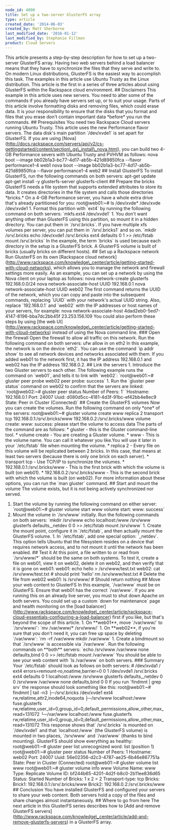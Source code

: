 ```yaml
---
node_id: 4090
title: Set up a two-server GlusterFS array
type: article
created_date: '2014-06-03'
created_by: Matt Sherborne
last_modified_date: '2016-01-12'
last_modified_by: Stephanie Fillmon
product: Cloud Servers
---
```


This article presents a step-by-step description for how to set up a
two-server GlusterFS array. Having two web servers behind a load
balancer means that they have to synchronize the files that they serve
and write to. On modern Linux distributions, GlusterFS is the easiest
way to accomplish this task. The examples in this article use Ubuntu
Trusty as the Linux distribution. This article is the first in a series
of three articles about using GlusterFS within the Rackspace cloud
environment. \#\# Disclaimers This example in this article uses new
servers. You need to alter some of the commands if you already have
servers set up, or to suit your usage. Parts of this article involve
formatting disks and removing files, which could erase data. It is your
responsibility to ensure that the disks that you format and files that
you erase don't contain important data \*before\* you run the commands.
\#\# Prerequisites You need two Rackspace Cloud servers running Ubuntu
Trusty. This article uses the new Performance flavor servers. The data
disk's main partition \`/dev/xvde1\` is set apart for GlusterFS. If you
are using
\[Nova\](http://docs.rackspace.com/servers/api/v2/cs-gettingstarted/content/section\_gs\_install\_nova.html),
you can build two 4-GB Performance severs with Ubuntu Trusty and PVHVM
as follows: nova boot --image bb02b1a3-bc77-4d17-ab5b-421d89850fca
--flavor performance1-4 web1 nova boot --image
bb02b1a3-bc77-4d17-ab5b-421d89850fca --flavor performance1-4 web2 \#\#
Install GlusterFS To install GlusterFS, run the following commands on
both servers: apt-get update apt-get install -y glusterfs-server
glusterfs-client \#\# Prepare the bricks GlusterFS needs a file system
that supports extended attributes to store its data. It creates
directories in the file system and calls those directories \*bricks.\*
On a 4-GB Performance server, you have a whole extra drive that's
already partitioned for you: root@web01:\~\# ls /dev/xvde\* /dev/xvde
/dev/xvde1 1. Format this partition with \`ext4\` by running the
following command on both servers: \`mkfs.ext4 /dev/xvde1\` 1. You don't
want anything other than GlusterFS using this partition, so mount it in
a hidden directory. You can put them in \`/srv/.bricks\`. If you have
multiple xfs volumes per server, you can put them in \`/srv/.bricks1\`
and so on. \`mkdir /srv/.bricks echo /dev/xvde1 /srv/.bricks ext4
defaults 0 1 &gt;&gt; /etc/fstab mount /srv/.bricks\` In the example,
the term \`bricks\` is used because each directory in the setup is a
GlusterFS brick. A GlusterFS volume is built of bricks (usually bricks
on different hosts). \#\# Set up a Rackspace network Run GlusterFS on
its own \[Rackspace cloud
network\](http://www.rackspace.com/knowledge\_center/article/getting-started-with-cloud-networks),
which allows you to manage the network and firewall settings more
easily. As an example, you can set up a network by using the Nova client
on your laptop as follows: nova network-create glusterfs 192.168.0.0/24
nova network-associate-host UUID 192.168.0.1 nova network-associate-host
UUID web02 The first command returns the UUID of the network, which you
can copy and paste into the subsequent commands, replacing \`UUID\` with
your network's actual UUID string. Also, replace \`192.168.0.1\` and
\`web02\` with the IP addresses or host names of your servers, for
example: nova network-associate-host
4dad2eb0-5ed7-4147-8196-bba7dc2bb45f 23.253.156.109 You could also
perform these steps by using \[the web
UI\](http://www.rackspace.com/knowledge\_center/article/getting-started-with-cloud-networks)
instead of using the Nova command line. \#\#\# Open the firewall Open
the firewall to allow all traffic on this network. Run the following
command on both servers: ufw allow in on eth2 In this example, the
network is on the device \`eth2\`. You can use the command \`ip addr
show\` to see all network devices and networks associated with them. If
you added web01 to the network first, it has the IP address 192.168.0.1
and web02 has the IP address 192.168.0.2. \#\# Link the servers 1.
Introduce the two Gluster servers to each other. The following example
runs the command on \`web01\`, and tells it to link with \`web02\`:
\`root@web01:\~\# gluster peer probe web02 peer probe: success\` 1. Run
the \`gluster peer status\` command on web02 to confirm that the servers
are linked: \`root@web02:\~\# gluster peer status Number of Peers: 1\`
\`Hostname: 192.168.0.1 Port: 24007 Uuid:
d080d5cc-4181-4d3f-91bc-ef42bb4e8ec9 State: Peer in Cluster
(Connected)\` \#\# Create the GlusterFS volumes Now you can create the
volumes. Run the following command on only \*one\* of the servers:
root@web01:\~\# gluster volume create www replica 2 transport tcp
192.168.0.1:/srv/.bricks/www 192.168.0.2:/srv/.bricks/www volume create:
www: success: please start the volume to access data The parts of the
command are as follows: \* gluster - this is the Gluster command-line
tool. \* volume create - You are creating a Gluster volume. \* www -
This is the volume name. You can call it whatever you like.You will use
it later in your \`/etc/fstab\` file when mounting the volume. \*
replica 2 - Every file on this volume will be replicated between 2
bricks. In this case, that means at least two servers (because there is
only one brick on each server). \* transport tcp - Use TCP/IP to
synchronize the volumes. \* 192.168.0.1:/srv/.bricks/www - This is the
first brick with which the volume is built (on web01). \*
192.168.0.2:/srv/.bricks/www - This is the second brick with which the
volume is built (on web02). For more information about these options,
you can run the \`man gluster\` command. \#\# Start and mount the volume
The volume exists, but it is not being actively synchronized nor served.
1. Start the volume by running the following command on either server:
\`root@web01:\~\# gluster volume start www volume start: www: success\`
1. Mount the volume in \`/srv/www\` initially. Run the following
commands on both servers: \`mkdir /srv/www echo localhost:/www /srv/www
glusterfs defaults,\_netdev 0 0 &gt;&gt; /etc/fstab mount /srv/www\` 1.
Create the mount point, configure it in \`/etc/fstab\`, and then
actually mount the GlusterFS volume. 1. In \`/etc/fstab\`, add one
special option: \`\_netdev\`. This option tells Ubuntu that the
filesystem resides on a device that requires network access, and to not
mount it until the network has been enabled. \#\# Test it At this point,
a file written to or read from \`/srv/www/\*\` should be the same on
both systems. To test it, create a file on web01, view it on web02,
delete it on web02, and then verify that it is gone on web01: web01:
echo hello &gt; /srv/www/test.txt web02: cat /srv/www/test.txt \# should
print 'hello' rm /srv/www/test.txt \# Delete the file from web02 web01:
ls /srv/www/ \# Should return nothing \#\# Move your web content to
GlusterFS In this example, \`/var/www\` must be on GlusterFS. Ensure
that web01 has the correct \`/var/www\`. If you are running this on an
already live server, you must to shut down Apache on both servers. You
could set up a custom \`down for maintenance\` page and health
monitoring on the \[load
balancer\](http://www.rackspace.com/knowledge\_center/article/rackspace-cloud-essentials-configuring-a-load-balancer)
first if you like, but that's beyond the scope of this article. 1. On
\*\*web01\*\*, move \`/var/www/\` to \`/srv/www/\`: \`mv /var/www/\*
/srv/www/\` 1. On \*\*web02\*\*, if you're sure that you don't need it,
you can free up space by deleting \`/var/www\`: \`rm -rf /var/www mkdir
/var/www\` 1. Create a bindmount so that \`/srv/www\` is accessible via
\`/var/www\`. Run the following commands on \*\*both\*\* servers: \`echo
/srv/www /var/www none defaults,bind 0 0 &gt;&gt; /etc/fstab mount
/var/www\` You should be able to see your web content with \`ls
/var/www\` on both servers. \#\#\# Summary Your \`/etc/fstab\` should
look as follows on both servers: \# /dev/xvda1 / ext4
errors=remount-ro,noatime,barrier=0 0 1 /dev/xvde1 /srv/.bricks ext4
defaults 0 1 localhost:/www /srv/www glusterfs defaults,\_netdev 0 0
/srv/www /var/www none defaults,bind 0 0 If you run \`findmnt | grep
srv\` the response should look something like this: root@web01:\~\#
findmnt | tail -n3 &boxvr;&boxh;/srv/.bricks /dev/xvde1 ext4
rw,relatime,attr2,inode64,noquota &boxvr;&boxh;/srv/www localhost:/www
fuse.glusterfs
rw,relatime,user\_id=0,group\_id=0,default\_permissions,allow\_other,max\_read=131072
&boxur;&boxh;/var/www localhost:/www fuse.glusterfs
rw,relatime,user\_id=0,group\_id=0,default\_permissions,allow\_other,max\_read=131072
This response shows that\` /srv/.bricks\` is mounted on \`/dev/xvde1\`
and that \`localhost:/www\` (the GlusterFS volume) is mounted in two
places, \`/srv/www\` and \`/var/www\` (thanks to bind mounting).
GlusterFS should show everything as healthy: root@web01:\~\# gluster
peer list unrecognized word: list (position 1) root@web01:\~\# gluster
peer status Number of Peers: 1 Hostname: web02 Port: 24007 Uuid:
56e02356-d2c3-4787-ae25-6b46e867751a State: Peer in Cluster (Connected)
root@web01:\~\# gluster volume list www root@web01:\~\# gluster volume
info www Volume Name: www Type: Replicate Volume ID:
bf244b65-4201-4d2f-b8c0-2b11ee836d65 Status: Started Number of Bricks: 1
x 2 = 2 Transport-type: tcp Bricks: Brick1: 192.168.0.1:/srv/.bricks/www
Brick2: 192.168.0.2:/srv/.bricks/www \#\# Conclusion You have installed
GlusterFS and configured your servers to share your web content. Both
servers hold a copy of the files and share changes almost
instantaneously. \#\# Where to go from here The next article in this
GlusterFS series describes how to \[Add and remove GlusterFS
servers\](http://www.rackspace.com/knowledge\_center/article/add-and-remove-glusterfs-servers)
in a GlusterFS array.

